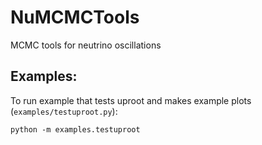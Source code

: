 # NuMCMCTools
MCMC tools for neutrino oscillations

## Examples:
To run example that tests uproot and makes example plots (`examples/testuproot.py`):
 ```
 python -m examples.testuproot
```